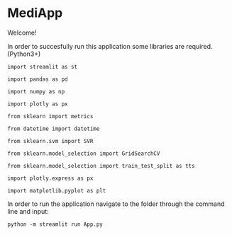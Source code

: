 # MediApp
 
Welcome!


In order to succesfully run this application some libraries are required. (Python3+)


	import streamlit as st

	import pandas as pd

	import numpy as np

	import plotly as px
	
	from sklearn import metrics

	from datetime import datetime

	from sklearn.svm import SVR
	
	from sklearn.model_selection import GridSearchCV

	from sklearn.model_selection import train_test_split as tts

	import plotly.express as px

	import matplotlib.pyplot as plt



In order to run the application navigate to the folder through the command line and input:

	python -m streamlit run App.py

